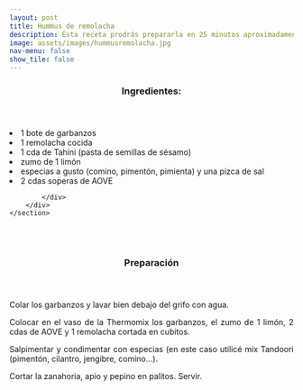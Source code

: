 ```yaml
---
layout: post
title: Hummus de remolacha
description: Ésta receta prodrás prepararla en 25 minutos aproximadamente.
image: assets/images/hummusremolacha.jpg
nav-menu: false
show_tile: false
---
```


<!-- Two -->
<section id="one" class="spotlights">
	<section>
		<div class="content">
			<div class="inner">
				<header class="major">
					<h3>Ingredientes:</h3>
				</header>
				<p><li>1 bote de garbanzos</li>
				<li>1 remolacha cocida</li>
				<li>1 cda de Tahini (pasta de semillas de sésamo)</li>
        			<li>zumo de 1 limón</li>
        			<li>especias a gusto (comino, pimentón, pimienta) y una pizca de sal</li>
        			<li>2 cdas soperas de AOVE</li></p>
				
			</div>
		</div>
	</section>

<br />
<br />
<p> </p>
<p> </p>

<header class="major">
	<h3>Preparación</h3>
</header>
<p align="justify">Colar los garbanzos y lavar bien debajo del grifo
con agua.</p>

<p align="justify">Colocar en el vaso de la Thermomix los
garbanzos, el zumo de 1 limón, 2 cdas de AOVE y 1
remolacha cortada en cubitos.</p>

<p align="justify">Salpimentar y condimentar con especias (en este
caso utilicé mix Tandoori (pimentón, cilantro,
jengibre, comino...).</p>

<p align="justify">Cortar la zanahoria, apio y pepino en palitos.
Servir.</p>		
</section>

